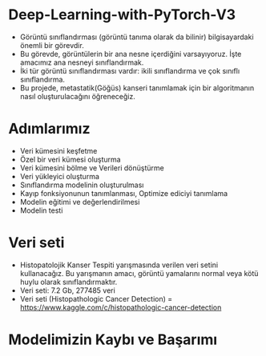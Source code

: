 # Deep-Learning-with-PyTorch-V3

* Görüntü sınıflandırması (görüntü tanıma olarak da bilinir) bilgisayardaki önemli bir görevdir.
* Bu görevde, görüntülerin bir ana nesne içerdiğini varsayıyoruz. İşte amacımız
ana nesneyi sınıflandırmak.
* İki tür görüntü sınıflandırması vardır: ikili sınıflandırma
ve çok sınıflı sınıflandırma.
* Bu projede, metastatik(Göğüs) kanseri tanımlamak için bir algoritmanın nasıl oluşturulacağını öğreneceğiz.


# Adımlarımız

* Veri kümesini keşfetme
* Özel bir veri kümesi oluşturma
* Veri kümesini bölme ve Verileri dönüştürme
* Veri yükleyici oluşturma
* Sınıflandırma modelinin oluşturulması
* Kayıp fonksiyonunun tanımlanması, Optimize ediciyi tanımlama
* Modelin eğitimi ve değerlendirilmesi
* Modelin testi


# Veri seti

* Histopatolojik Kanser Tespiti yarışmasında verilen veri setini kullanacağız. Bu yarışmanın amacı, görüntü yamalarını normal veya kötü huylu olarak sınıflandırmaktır.
* Veri seti: 7.2 Gb, 277485 veri 
* Veri seti (Histopathologic Cancer Detection) = https://www.kaggle.com/c/histopathologic-cancer-detection


# Modelimizin Kaybı ve Başarımı


